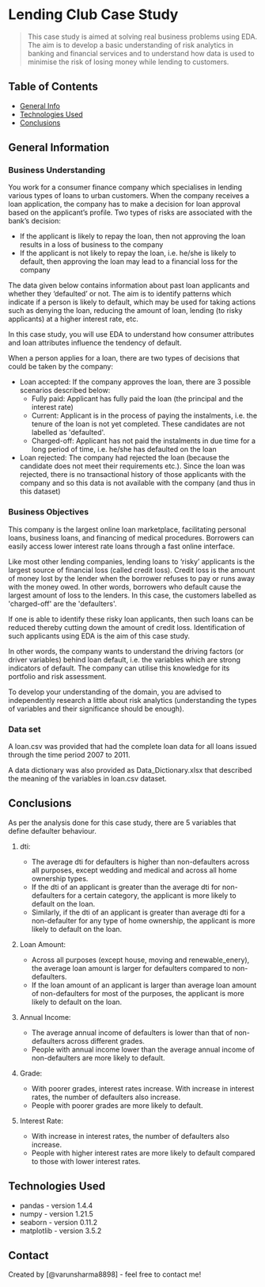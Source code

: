 # Lending Club Case Study
> This case study is aimed at solving real business problems using EDA. The aim is to develop a basic understanding of risk analytics in banking and financial services and to understand how data is used to minimise the risk of losing money while lending to customers.


## Table of Contents
* [General Info](#general-information)
* [Technologies Used](#technologies-used)
* [Conclusions](#conclusions)


## General Information

### Business Understanding

You work for a consumer finance company which specialises in lending various types of loans to urban customers. When the company receives a loan application, the company has to make a decision for loan approval based on the applicant’s profile. Two types of risks are associated with the bank’s decision:
- If the applicant is likely to repay the loan, then not approving the loan results in a loss of business to the company
- If the applicant is not likely to repay the loan, i.e. he/she is likely to default, then approving the loan may lead to a financial loss for the company

The data given below contains information about past loan applicants and whether they ‘defaulted’ or not. The aim is to identify patterns which indicate if a person is likely to default, which may be used for taking actions such as denying the loan, reducing the amount of loan, lending (to risky applicants) at a higher interest rate, etc.

In this case study, you will use EDA to understand how consumer attributes and loan attributes influence the tendency of default.

When a person applies for a loan, there are two types of decisions that could be taken by the company:
- Loan accepted: If the company approves the loan, there are 3 possible scenarios described below:
  - Fully paid: Applicant has fully paid the loan (the principal and the interest rate)
  - Current: Applicant is in the process of paying the instalments, i.e. the tenure of the loan is not yet completed. These candidates are not labelled as 'defaulted'.
  - Charged-off: Applicant has not paid the instalments in due time for a long period of time, i.e. he/she has defaulted on the loan
- Loan rejected: The company had rejected the loan (because the candidate does not meet their requirements etc.). Since the loan was rejected, there is no transactional history of those applicants with the company and so this data is not available with the company (and thus in this dataset)

### Business Objectives

This company is the largest online loan marketplace, facilitating personal loans, business loans, and financing of medical procedures. Borrowers can easily access lower interest rate loans through a fast online interface.

Like most other lending companies, lending loans to ‘risky’ applicants is the largest source of financial loss (called credit loss). Credit loss is the amount of money lost by the lender when the borrower refuses to pay or runs away with the money owed. In other words, borrowers who default cause the largest amount of loss to the lenders. In this case, the customers labelled as 'charged-off' are the 'defaulters'.

If one is able to identify these risky loan applicants, then such loans can be reduced thereby cutting down the amount of credit loss. Identification of such applicants using EDA is the aim of this case study.

In other words, the company wants to understand the driving factors (or driver variables) behind loan default, i.e. the variables which are strong indicators of default. The company can utilise this knowledge for its portfolio and risk assessment.

To develop your understanding of the domain, you are advised to independently research a little about risk analytics (understanding the types of variables and their significance should be enough).

### Data set
A loan.csv was provided that had the complete loan data for all loans issued through the time period 2007 to 2011.

A data dictionary was also provided as Data_Dictionary.xlsx that described the meaning of the variables in loan.csv dataset.


## Conclusions
As per the analysis done for this case study, there are 5 variables that define defaulter behaviour.
1. dti:
   - The average dti for defaulters is higher than non-defaulters across all purposes, except wedding and medical and across all home ownership types.
   - If the dti of an applicant is greater than the average dti for non-defaulters for a certain category, the applicant is more likely to default on the loan.
   - Similarly, if the dti of an applicant is greater than average dti for a non-defaulter for any type of home ownership, the applicant is more likely to default on the loan.

2. Loan Amount:
   - Across all purposes (except house, moving and renewable_enery), the average loan amount is larger for defaulters compared to non-defaulters.
   - If the loan amount of an applicant is larger than average loan amount of non-defaulters for most of the purposes, the applicant is more likely to default on the loan.

3. Annual Income:
   - The average annual income of defaulters is lower than that of non-defaulters across different grades.
   - People with annual income lower than the average annual income of non-defaulters are more likely to default.

4. Grade:
   - With poorer grades, interest rates increase. With increase in interest rates, the number of defaulters also increase.
   - People with poorer grades are more likely to default.

5. Interest Rate:
   - With increase in interest rates, the number of defaulters also increase.
   - People with higher interest rates are more likely to default compared to those with lower interest rates.


## Technologies Used
- pandas - version 1.4.4
- numpy - version 1.21.5
- seaborn - version 0.11.2
- matplotlib - version 3.5.2


## Contact
Created by [@varunsharma8898] - feel free to contact me!
